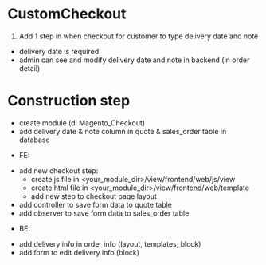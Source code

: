# CustomCheckout

1. Add 1 step in when checkout for customer to type delivery date and note
- delivery date is required
- admin can see and modify delivery date and note in backend (in order detail)

# Construction step
- create module (di Magento_Checkout)
- add delivery date & note column in quote & sales_order table in database

* FE:
- add new checkout step:
    + create js file in <your_module_dir>/view/frontend/web/js/view
    + create html file in <your_module_dir>/view/frontend/web/template
    + add new step to checkout page layout
- add controller to save form data to quote table
- add observer to save form data to sales_order table

* BE:
- add delivery info in order info (layout, templates, block)
- add form to edit delivery info (block)